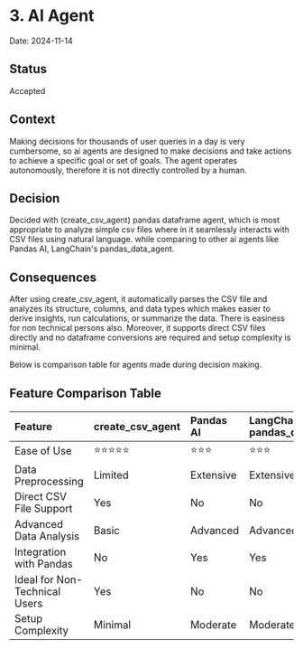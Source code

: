 # 3. AI Agent

Date: 2024-11-14

## Status

Accepted

## Context

Making decisions for thousands of user queries in a day is very cumbersome, so ai agents are designed to make decisions and take actions to achieve a specific goal or set of goals. The agent operates autonomously, therefore it is not directly controlled by a human. 

## Decision

 Decided with (create_csv_agent) pandas dataframe agent, which is most appropriate to analyze simple csv files where in it seamlessly interacts with CSV files using natural language. while comparing to other ai agents like Pandas AI, LangChain's pandas_data_agent.

## Consequences

After using create_csv_agent, it automatically parses the CSV file and analyzes its structure, columns, and data types which makes easier to derive insights, run calculations, or summarize the data. There is easiness for non technical persons also. Moreover, it supports direct CSV files directly and no dataframe conversions are required and setup complexity is minimal.

Below is comparison table for agents made during decision making.

<html lang="en">
<head>
    <title>Comparison Table</title>
    <style>
        table {
            width: 100%;
            border-collapse: collapse;
            margin: 20px 0;
            font-size: 18px;
            text-align: left;
        }
    </style>
</head>
<body>
    <h2>Feature Comparison Table</h2>
    <table>
        <thead>
            <tr>
                <th>Feature</th>
                <th>create_csv_agent</th>
                <th>Pandas AI</th>
                <th>LangChain's pandas_data_agent</th>
            </tr>
        </thead>
        <tbody>
            <tr>
                <td>Ease of Use</td>
                <td>⭐⭐⭐⭐⭐</td>
                <td>⭐⭐⭐</td>
                <td>⭐⭐⭐</td>
            </tr>
            <tr>
                <td>Data Preprocessing</td>
                <td>Limited</td>
                <td>Extensive</td>
                <td>Extensive</td>
            </tr>
            <tr>
                <td>Direct CSV File Support</td>
                <td>Yes</td>
                <td>No</td>
                <td>No</td>
            </tr>
            <tr>
                <td>Advanced Data Analysis</td>
                <td>Basic</td>
                <td>Advanced</td>
                <td>Advanced</td>
            </tr>
            <tr>
                <td>Integration with Pandas</td>
                <td>No</td>
                <td>Yes</td>
                <td>Yes</td>
            </tr>
            <tr>
                <td>Ideal for Non-Technical Users</td>
                <td>Yes</td>
                <td>No</td>
                <td>No</td>
            </tr>
            <tr>
                <td>Setup Complexity</td>
                <td>Minimal</td>
                <td>Moderate</td>
                <td>Moderate</td>
            </tr>
        </tbody>
    </table>
</body>
</html>
